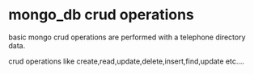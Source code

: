 # mongo_db crud operations

basic mongo crud operations are performed with a telephone directory data.

crud operations like create,read,update,delete,insert,find,update etc....
